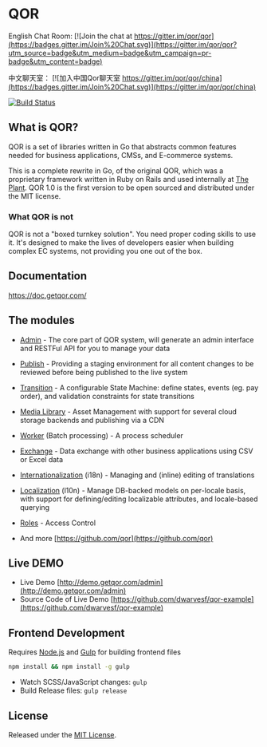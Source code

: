 # QOR

English Chat Room: [![Join the chat at https://gitter.im/qor/qor](https://badges.gitter.im/Join%20Chat.svg)](https://gitter.im/qor/qor?utm_source=badge&utm_medium=badge&utm_campaign=pr-badge&utm_content=badge)

中文聊天室： [![加入中国Qor聊天室 https://gitter.im/qor/qor/china](https://badges.gitter.im/Join%20Chat.svg)](https://gitter.im/qor/qor/china)

[![Build Status](https://semaphoreci.com/api/v1/theplant/qor/branches/master/badge.svg)](https://semaphoreci.com/theplant/qor)

## What is QOR?

QOR is a set of libraries written in Go that abstracts common features needed for business applications, CMSs, and E-commerce systems.

This is a complete rewrite in Go, of the original QOR, which was a proprietary framework written in Ruby on Rails and used internally at [The Plant](https://theplant.jp). QOR 1.0 is the first version to be open sourced and distributed under the MIT license.

### What QOR is not

QOR is not a "boxed turnkey solution". You need proper coding skills to use it. It's designed to make the lives of developers easier when building complex EC systems, not providing you one out of the box.

## Documentation

<https://doc.getqor.com/>

## The modules

* [Admin](https://github.com/qor/admin) - The core part of QOR system, will generate an admin interface and RESTFul API for you to manage your data

* [Publish](https://github.com/qor/publish) - Providing a staging environment for all content changes to be reviewed before being published to the live system

* [Transition](https://github.com/qor/transition) - A configurable State Machine: define states, events (eg. pay order), and validation constraints for state transitions

* [Media Library](https://github.com/qor/media_library) - Asset Management with support for several cloud storage backends and publishing via a CDN

* [Worker](https://github.com/qor/worker) (Batch processing) - A process scheduler

* [Exchange](https://github.com/qor/exchange) - Data exchange with other business applications using CSV or Excel data

* [Internationalization](https://github.com/qor/i18n) (i18n) - Managing and (inline) editing of translations

* [Localization](https://github.com/qor/l10n) (l10n) - Manage DB-backed models on per-locale basis, with support for defining/editing localizable attributes, and locale-based querying

* [Roles](https://github.com/qor/roles) - Access Control

* And more [https://github.com/qor](https://github.com/qor)

## Live DEMO

* Live Demo [http://demo.getqor.com/admin](http://demo.getqor.com/admin)
* Source Code of Live Demo [https://github.com/dwarvesf/qor-example](https://github.com/dwarvesf/qor-example)

## Frontend Development

Requires [Node.js](https://nodejs.org/) and [Gulp](http://gulpjs.com/) for building frontend files

```bash
npm install && npm install -g gulp
```

- Watch SCSS/JavaScript changes: `gulp`
- Build Release files: `gulp release`

## License

Released under the [MIT License](http://opensource.org/licenses/MIT).
